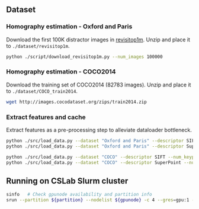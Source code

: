 ## Dataset
### Homography estimation - Oxford and Paris
Download the first 100K distractor images in [revisitop1m](https://github.com/filipradenovic/revisitop). Unzip and place it to `./dataset/revisitop1m`.
```sh
python ./script/download_revisitop1m.py --num_images 100000
```

### Homography estimation - COCO2014
Download the training set of COCO2014 (82783 images). Unzip and place it to `./dataset/COCO_train2014`.
```sh
wget http://images.cocodataset.org/zips/train2014.zip
```

### Extract features and cache
Extract features as a pre-processing step to alleviate dataloader bottleneck.
```sh
python ./src/load_data.py --dataset "Oxford and Paris" --descriptor SIFT --num_keypoints 1024 --device cpu
python ./src/load_data.py --dataset "Oxford and Paris" --descriptor SuperPoint --num_keypoints 512 --device cuda

python ./src/load_data.py --dataset "COCO" --descriptor SIFT --num_keypoints 1024 --device cpu
python ./src/load_data.py --dataset "COCO" --descriptor SuperPoint --num_keypoints 512 --device cuda
```

## Running on CSLab Slurm cluster
```sh
sinfo   # Check gpunode availability and partition info
srun --partition ${partition} --nodelist ${gpunode} -c 4 --gres=gpu:1 --mem=8G --pty bash
```
